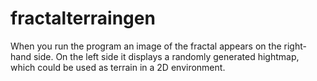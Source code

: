 # fractalterraingen

When you run the program an image of the fractal appears on the right-hand side. On the left side it displays a randomly generated hightmap, which could be used as terrain in a 2D environment.